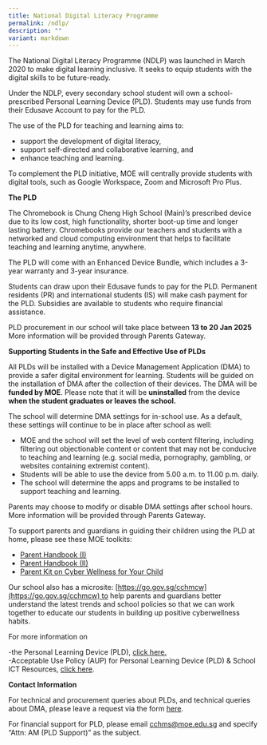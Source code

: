 ```yaml
---
title: National Digital Literacy Programme
permalink: /ndlp/
description: ""
variant: markdown
---
```

The National Digital Literacy Programme (NDLP) was launched in March 2020 to make digital learning inclusive. It seeks to equip students with the digital skills to be future-ready. 

Under the NDLP, every secondary school student will own a school-prescribed Personal Learning Device (PLD). Students may use funds from their Edusave Account to pay for the PLD.

The use of the PLD for teaching and learning aims to:

*	support the development of digital literacy,
*	support self-directed and collaborative learning, and
*	enhance teaching and learning.

To complement the PLD initiative, MOE will centrally provide students with digital tools, such as Google Workspace, Zoom and Microsoft Pro Plus.

**The PLD**

The Chromebook is Chung Cheng High School (Main)’s prescribed device due to its low cost, high functionality, shorter boot-up time and longer lasting battery. Chromebooks provide our teachers and students with a networked and cloud computing environment that helps to facilitate teaching and learning anytime, anywhere.

The PLD will come with an Enhanced Device Bundle, which includes a 3-year warranty and 3-year insurance.

Students can draw upon their Edusave funds to pay for the PLD. Permanent residents (PR) and international students (IS) will make cash payment for the PLD. Subsidies are available to students who require financial assistance.

PLD procurement in our school will take place between **13 to 20 Jan 2025** More information will be provided through Parents Gateway.

**Supporting Students in the Safe and Effective Use of PLDs**

All PLDs will be installed with a Device Management Application (DMA) to provide a safer digital environment for learning. Students will be guided on the installation of DMA after the collection of their devices. The DMA will be **funded by MOE**. Please note that it will be **uninstalled** from the device **when the student graduates or leaves the school.**
 
The school will determine DMA settings for in-school use. As a default, these settings will continue to be in place after school as well:
*	MOE and the school will set the level of web content filtering, including filtering out objectionable content or content that may not be conducive to teaching and learning (e.g. social media, pornography, gambling, or websites containing extremist content).
*	Students will be able to use the device from 5.00 a.m. to 11.00 p.m. daily.
*	The school will determine the apps and programs to be installed to support teaching and learning.

Parents may choose to modify or disable DMA settings after school hours. More information will be provided through Parents Gateway.

To support parents and guardians in guiding their children using the PLD at home, please see these MOE toolkits:

*   [Parent Handbook (I)](/files/IP2_Parent_Handbook_I_2024.pdf)
*  [Parent Handbook (II)](/files/IP3_Parent_Handbook_II_2024.pdf) 
*   [Parent Kit on Cyber Wellness for Your Child](https://go.gov.sg/moe-cyber-wellness)

Our school also has a microsite: [https://go.gov.sg/cchmcw](https://go.gov.sg/cchmcw) to help parents and guardians better understand the latest trends and school policies so that we can work together to educate our students in building up positive cyberwellness habits.

For more information on 

-the Personal Learning Device (PLD), [click here.](/files/Student-Device-Information-Kit-for-CCHM-_updJan22.pdf)  
-Acceptable Use Policy (AUP) for Personal Learning Device (PLD) & School ICT Resources, [click here](/files/CCHM-AUP.pdf).

**Contact Information**

For technical and procurement queries about PLDs, and technical queries about DMA,  please leave a request via the form [here](https://go.gov.sg/cchm-dma-pld-enquiry).  

For financial support for PLD, please email [cchms@moe.edu.sg](mailto:cchms@moe.edu.sg) and specify “Attn: AM (PLD Support)” as the subject.